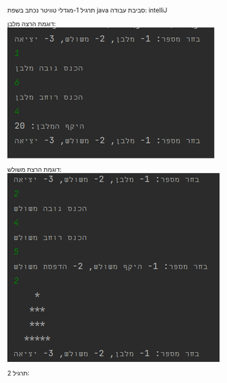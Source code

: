 תרגיל 1-מגדלי טוויטר
נכתב בשפת java
סביבת עבודה: intelliJ

דוגמת הרצה מלבן:
![twitter1](https://github.com/Hgerbi1/Projects/blob/master/ex1/twitter1.png)

דוגמת הרצת משולש:
![twitter1](https://github.com/Hgerbi1/Projects/blob/master/ex1/twitter2.png)

תרגיל 2:


